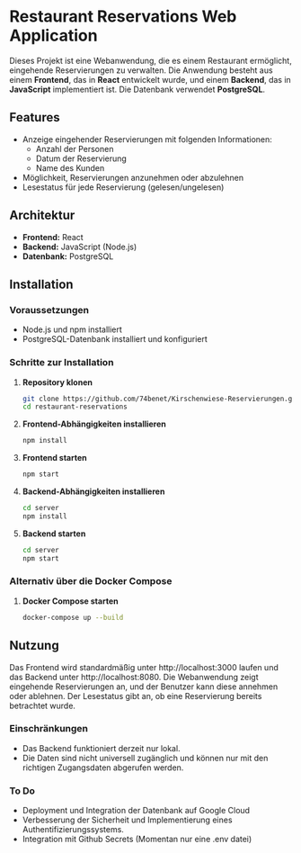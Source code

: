 # Restaurant Reservations Web Application

Dieses Projekt ist eine Webanwendung, die es einem Restaurant ermöglicht, eingehende Reservierungen zu verwalten. Die Anwendung besteht aus einem **Frontend**, das in **React** entwickelt wurde, und einem **Backend**, das in **JavaScript** implementiert ist. Die Datenbank verwendet **PostgreSQL**.

## Features

- Anzeige eingehender Reservierungen mit folgenden Informationen:
  - Anzahl der Personen
  - Datum der Reservierung
  - Name des Kunden
- Möglichkeit, Reservierungen anzunehmen oder abzulehnen
- Lesestatus für jede Reservierung (gelesen/ungelesen)

## Architektur

- **Frontend:** React
- **Backend:** JavaScript (Node.js)
- **Datenbank:** PostgreSQL

## Installation

### Voraussetzungen

- Node.js und npm installiert
- PostgreSQL-Datenbank installiert und konfiguriert

### Schritte zur Installation

1. **Repository klonen**
   ```bash
   git clone https://github.com/74benet/Kirschenwiese-Reservierungen.git
   cd restaurant-reservations

2. **Frontend-Abhängigkeiten installieren**
   ```bash
   npm install

3. **Frontend starten**
   ```bash
   npm start

4. **Backend-Abhängigkeiten installieren**
   ```bash
   cd server
   npm install

5. **Backend starten**
   ```bash
   cd server
   npm start

### Alternativ über die Docker Compose
1. **Docker Compose starten**
    ```bash
    docker-compose up --build


## Nutzung
   
Das Frontend wird standardmäßig unter http://localhost:3000 laufen und das Backend unter http://localhost:8080.
Die Webanwendung zeigt eingehende Reservierungen an, und der Benutzer kann diese annehmen oder ablehnen. Der Lesestatus gibt an, ob eine Reservierung bereits betrachtet wurde.

### Einschränkungen
- Das Backend funktioniert derzeit nur lokal.
- Die Daten sind nicht universell zugänglich und können nur mit den richtigen Zugangsdaten
  abgerufen werden.

### To Do
-  Deployment und Integration der Datenbank auf Google Cloud
-  Verbesserung der Sicherheit und Implementierung eines Authentifizierungssystems.
-  Integration mit Github Secrets (Momentan nur eine .env datei)
